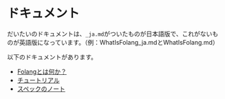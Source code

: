 # ドキュメント

だいたいのドキュメントは、`_ja.md`がついたものが日本語版で、これがないものが英語版になっています。（例：WhatIsFolang_ja.mdとWhatIsFolang.md）

以下のドキュメントがあります。

- [Folangとは何か？](WhatIsFolang_ja.md)
- [チュートリアル](tutorials/Index_ja.md)
- [スペックのノート](specs/note_ja.md)